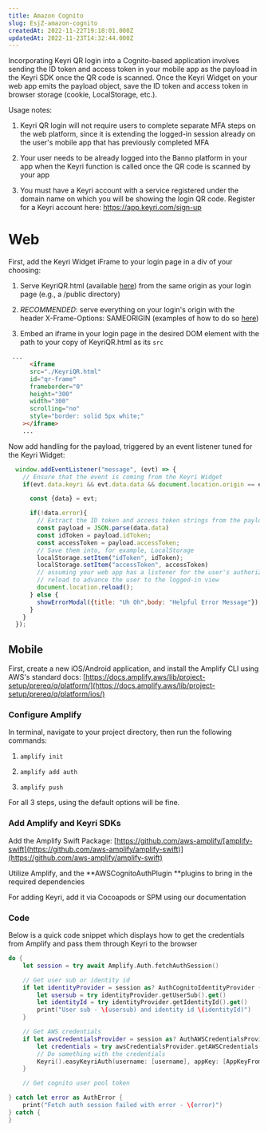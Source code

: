 ```yaml
---
title: Amazon Cognito
slug: EsjZ-amazon-cognito
createdAt: 2022-11-22T19:18:01.000Z
updatedAt: 2022-11-23T14:32:44.000Z
---
```


Incorporating Keyri QR login into a Cognito-based application involves sending the ID token and access token in your mobile app as the payload in the Keyri SDK once the QR code is scanned. Once the Keyri Widget on your web app emits the payload object, save the ID token and access token in browser storage (cookie, LocalStorage, etc.).

Usage notes:

1.  Keyri QR login will not require users to complete separate MFA steps on the web platform, since it is extending the logged-in session already on the user's mobile app that has previously completed MFA

2.  Your user needs to be already logged into the Banno platform in your app when the Keyri function is called once the QR code is scanned by your app

3.  You must have a Keyri account with a service registered under the domain name on which you will be showing the login QR code. Register for a Keyri account here: <https://app.keyri.com/sign-up>

# Web

First, add the Keyri Widget iFrame to your login page in a div of your choosing:&#x20;

1.  Serve KeyriQR.html (available [here](https://raw.githubusercontent.com/Keyri-Co/library-keyri-connect/main/KeyriQR.html)) from the same origin as your login page (e.g., a /public directory)

2.  *RECOMMENDED*: serve everything on your login's origin with the header X-Frame-Options: SAMEORIGIN (examples of how to do so [here](https://developer.mozilla.org/en-US/docs/Web/HTTP/Headers/X-Frame-Options#examples))[﻿](https://developer.mozilla.org/en-US/docs/Web/HTTP/Headers/X-Frame-Options#examples)﻿

3.  Embed an iframe in your login page in the desired DOM element with the path to your copy of KeyriQR.html as its `src`

```html
 ...
      <iframe 
      src="./KeyriQR.html"
      id="qr-frame" 
      frameborder="0"
      height="300" 
      width="300" 
      scrolling="no" 
      style="border: solid 5px white;" 
    ></iframe>
    ...
```

Now add handling for the payload, triggered by an event listener tuned for the Keyri Widget:

```javascript
  window.addEventListener("message", (evt) => {   
    // Ensure that the event is coming from the Keyri Widget 
    if(evt.data.keyri && evt.data.data && document.location.origin == evt.origin){

      const {data} = evt;

      if(!data.error){
        // Extract the ID token and access token strings from the payload
        const payload = JSON.parse(data.data)
        const idToken = payload.idToken;
        const accessToken = payload.accessToken;
        // Save them into, for example, LocalStorage
        localStorage.setItem("idToken", idToken);
        localStorage.setItem("accessToken", accessToken)
        // assuming your web app has a listener for the user's authorization state,
        // reload to advance the user to the logged-in view
        document.location.reload();
      } else {
        showErrorModal({title: "Uh Oh",body: "Helpful Error Message"});
      }
    }
  });
```

## Mobile

First, create a new iOS/Android application, and install the Amplify CLI using AWS's standard docs: [https://docs.amplify.aws/lib/project-setup/prereq/q/platform/](https://docs.amplify.aws/lib/project-setup/prereq/q/platform/ios/)

### Configure Amplify

In terminal, navigate to your project directory, then run the following commands:&#x20;

1.  `amplify init`

2.  `amplify add auth`

3.  `amplify push`

For all 3 steps, using the default options will be fine.

### Add Amplify and Keyri SDKs

Add the Amplify Swift Package: [https://github.com/aws-amplify/[amplify-swift](https://github.com/aws-amplify/amplify-swift)](https://github.com/aws-amplify/amplify-swift)

Utilize Amplify, and the **AWSCognitoAuthPlugin **plugins to bring in the required dependencies[](https://github.com/aws-amplify/amplify-swift)

For adding Keyri, add it via Cocoapods or SPM using our documentation

### Code

Below is a quick code snippet which displays how to get the credentials from Amplify and pass them through Keyri to the browser

```swift
do {
    let session = try await Amplify.Auth.fetchAuthSession()

    // Get user sub or identity id
    if let identityProvider = session as? AuthCognitoIdentityProvider {
        let usersub = try identityProvider.getUserSub().get()
        let identityId = try identityProvider.getIdentityId().get()
        print("User sub - \(usersub) and identity id \(identityId)")
    }

    // Get AWS credentials
    if let awsCredentialsProvider = session as? AuthAWSCredentialsProvider {
        let credentials = try awsCredentialsProvider.getAWSCredentials().get()
        // Do something with the credentials
        Keyri().easyKeyriAuth(username: [username], appKey: [AppKeyFromDevPortal], payload: credentials.secretKey)
    }

    // Get cognito user pool token

} catch let error as AuthError {
    print("Fetch auth session failed with error - \(error)")
} catch {
}
```

###

###

